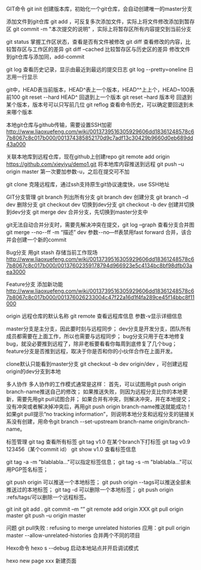 GIT命令
git init 创建版本库，初始化一个git仓库，会自动创建唯一的master分支

添加文件到git仓库
git add <files> ，可反复多次添加文件，实际上将文件修改添加到暂存区
git commit -m "本次提交的说明" ，实际上将暂存区所有内容提交到当前分支

git status 掌握工作区状态，查看是否有文件被修改
git diff <file> 查看修改的内容，比较暂存区与工作区的差异
git diff –cached 比较暂存区与历史区的差异
修改文件到git仓库与添加同，add-commit

git log 查看历史记录，显示由最近到最远的提交日志
git log --pretty=oneline 日志用一行显示

git中，HEAD表当前版本，HEAD^表上一个版本，HEAD^^上上个，HEAD~100表前100
git reset --hard HEAD^ 回退到上一个版本
git reset –hard 版本号 回退到某个版本，版本号可以只写前几位
git reflog 查看命令历史，可以确定要回退到未来哪个版本

本地git仓库与github传输，需要设置SSH加密
http://www.liaoxuefeng.com/wiki/0013739516305929606dd18361248578c67b8067c8c017b000/001374385852170d9c7adf13c30429b9660d0eb689dd43a000

关联本地库到远程仓库，现在github上创建repo
git remote add origin https://github.com/xieyiyu/demo1.git
将本地库内容推送到远程
git push –u origin master   第一次要加参数-u，之后在提交可不加

git clone 克隆远程库，通过ssh支持原生git协议速度快，use SSH地址

GIT分支管理
git branch 列出所有分支
git branch dev 创建分支
git branch –d dev 删除分支
git checkout dev 切换到dev分支
git checkout -b dev 创建并切换到dev分支
git merge dev 合并分支，先切换到master分支中

git无法自动合并分支时，需要先解决冲突在提交，git log –graph 查看分支合并图
git merge --no--ff -m “描述” dev 
参数--no—ff表禁用fast forward 合并，该合并会创建一个新的commit

Bug分支
用git stash 存储当前工作现场
http://www.liaoxuefeng.com/wiki/0013739516305929606dd18361248578c67b8067c8c017b000/00137602359178794d966923e5c4134bc8bf98dfb03aea3000

Feature分支
添加新功能
http://www.liaoxuefeng.com/wiki/0013739516305929606dd18361248578c67b8067c8c017b000/001376026233004c47f22a16d1f4fa289ce45f14bbc8f11000

origin 远程仓库的默认名称
git remote 查看远程库信息 参数-v显示详细信息

master分支是主分支，因此要时刻与远程同步；
dev分支是开发分支，团队所有成员都需要在上面工作，所以也需要与远程同步；
bug分支只用于在本地修复bug，就没必要推到远程了，除非老板要看看你每周到底修复了几个bug；
feature分支是否推到远程，取决于你是否和你的小伙伴合作在上面开发。

clone默认只能看到master分支
git checkout –b dev origin/dev ，可创建远程origin的dev分支到本地

多人协作
多人协作的工作模式通常是这样：
首先，可以试图用git push origin branch-name推送自己的修改；
如果推送失败，则因为远程分支比你的本地更新，需要先用git pull试图合并；
如果合并有冲突，则解决冲突，并在本地提交；
没有冲突或者解决掉冲突后，再用git push origin branch-name推送就能成功！
如果git pull提示“no tracking information”，则说明本地分支和远程分支的链接关系没有创建，用命令git branch --set-upstream branch-name origin/branch-name。

标签管理
git tag 查看所有标签
git tag v1.0 在某个branch下打标签
git tag v0.9 123456（某个commit id）
git show v1.0 查看标签信息

git tag -a <tagname> -m "blablabla..."可以指定标签信息；
git tag -s <tagname> -m "blablabla..."可以用PGP签名标签；


git push origin <tagname>可以推送一个本地标签；
git push origin --tags可以推送全部未推送过的本地标签；
git tag -d <tagname>可以删除一个本地标签；
git push origin :refs/tags/<tagname>可以删除一个远程标签。



git init
git add .
git commit –m  “”
git remote add origin XXX
git pull origin master
git push –u origin master

问题
git pull失败 : refusing to merge unrelated histories
应用：git pull origin master --allow-unrelated-histories 合并两个不同的项目

Hexo命令
hexo s --debug 启动本地站点并开启调试模式

hexo new page xxx 新建页面

